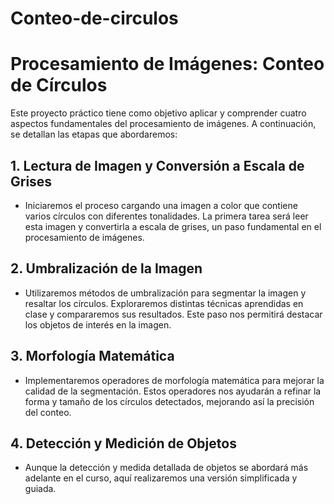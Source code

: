 # Conteo-de-circulos
# Procesamiento de Imágenes: Conteo de Círculos

Este proyecto práctico tiene como objetivo aplicar y comprender cuatro aspectos fundamentales del procesamiento de imágenes. A continuación, se detallan las etapas que abordaremos:

## 1. Lectura de Imagen y Conversión a Escala de Grises

- Iniciaremos el proceso cargando una imagen a color que contiene varios círculos con diferentes tonalidades. La primera tarea será leer esta imagen y convertirla a escala de grises, un paso fundamental en el procesamiento de imágenes.

## 2. Umbralización de la Imagen

- Utilizaremos métodos de umbralización para segmentar la imagen y resaltar los círculos. Exploraremos distintas técnicas aprendidas en clase y compararemos sus resultados. Este paso nos permitirá destacar los objetos de interés en la imagen.

## 3. Morfología Matemática

- Implementaremos operadores de morfología matemática para mejorar la calidad de la segmentación. Estos operadores nos ayudarán a refinar la forma y tamaño de los círculos detectados, mejorando así la precisión del conteo.

## 4. Detección y Medición de Objetos

- Aunque la detección y medida detallada de objetos se abordará más adelante en el curso, aquí realizaremos una versión simplificada y guiada. 
